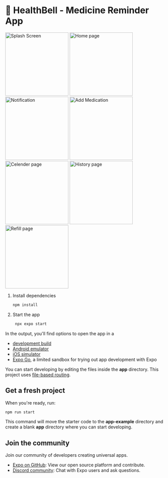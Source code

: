 # 💊 HealthBell - Medicine Reminder App

<img src="images/readme/splash.png" alt="Splash Screen" width="200"/>
<img src="images/readme/home.png" alt="Home page" width="200"/>
<img src="images/readme/notification.png" alt="Notification" width="200"/>
<img src="images/readme/add-med.png" alt="Add Medication" width="200"/>
<img src="images/readme/celender.png" alt="Celender page" width="200"/>
<img src="images/readme/history.png" alt="History page" width="200"/>
<img src="images/readme/refill.png" alt="Refill page" width="200"/>

1. Install dependencies

   ```bash
   npm install
   ```

2. Start the app

   ```bash
    npx expo start
   ```

In the output, you'll find options to open the app in a

- [development build](https://docs.expo.dev/develop/development-builds/introduction/)
- [Android emulator](https://docs.expo.dev/workflow/android-studio-emulator/)
- [iOS simulator](https://docs.expo.dev/workflow/ios-simulator/)
- [Expo Go](https://expo.dev/go), a limited sandbox for trying out app development with Expo

You can start developing by editing the files inside the **app** directory. This project uses [file-based routing](https://docs.expo.dev/router/introduction).

## Get a fresh project

When you're ready, run:

```bash
npm run start
```

This command will move the starter code to the **app-example** directory and create a blank **app** directory where you can start developing.

## Join the community

Join our community of developers creating universal apps.

- [Expo on GitHub](https://github.com/expo/expo): View our open source platform and contribute.
- [Discord community](https://chat.expo.dev): Chat with Expo users and ask questions.
